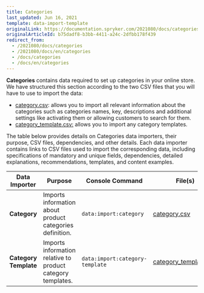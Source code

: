 ```yaml
---
title: Categories
last_updated: Jun 16, 2021
template: data-import-template
originalLink: https://documentation.spryker.com/2021080/docs/categories
originalArticleId: b75dadf8-b3bb-4411-a24c-2dfbb178f439
redirect_from:
  - /2021080/docs/categories
  - /2021080/docs/en/categories
  - /docs/categories
  - /docs/en/categories
---
```


**Categories** contains data required to set up categories in your online store. We have structured this section according to the two CSV files that you will have to use to import the data:

* [category.csv](/docs/scos/dev/data-import/{{page.version}}/data-import-categories/catalog-setup/categories/file-details-category.csv.html): allows you to import all relevant information about the categories such as categories names, key, descriptions and additional settings like activating them or allowing customers to search for them.
* [category_template.csv:](/docs/scos/dev/data-import/{{page.version}}/data-import-categories/catalog-setup/categories/file-details-category-template.csv.html) allows you to import any category templates.

The table below provides details on Categories data importers, their purpose, CSV files, dependencies, and other details. Each data importer contains links to CSV files used to import the corresponding data, including specifications of mandatory and unique fields, dependencies, detailed explanations, recommendations, templates, and content examples.

| Data Importer | Purpose | Console Command| File(s) | Dependencies |
| --- | --- | --- | --- |--- |
| **Category**   | Imports information about product categories definition. |`data:import:category` | [category.csv](/docs/scos/dev/data-import/{{page.version}}/data-import-categories/catalog-setup/categories/file-details-category.csv.html)| [category_template.csv](/docs/scos/dev/data-import/{{page.version}}/data-import-categories/catalog-setup/categories/file-details-category-template.csv.html)|
| **Category Template**   | Imports information relative to product category templates. |`data:import:category-template` |[category_template.csv](/docs/scos/dev/data-import/{{page.version}}/data-import-categories/catalog-setup/categories/file-details-category-template.csv.html) |None|
